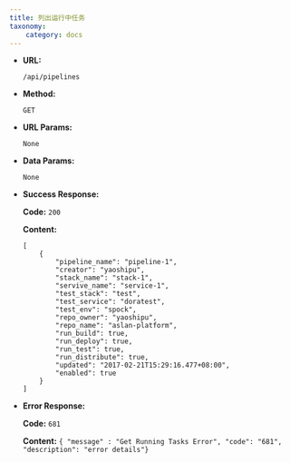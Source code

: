 ```yaml
---
title: 列出运行中任务
taxonomy:
    category: docs
---
```


* **URL:**

    `/api/pipelines`

* **Method:**

    `GET`

* **URL Params:**

	`None`

* **Data Params:**

    `None`

* **Success Response:**

	**Code:** `200`

	**Content:** 
	
	```
    [
        {
            "pipeline_name": "pipeline-1",
            "creator": "yaoshipu",
            "stack_name": "stack-1",
            "servive_name": "service-1",
            "test_stack": "test",
            "test_service": "doratest",
            "test_env": "spock",
            "repo_owner": "yaoshipu",
            "repo_name": "aslan-platform",
            "run_build": true,
            "run_deploy": true,
            "run_test": true,
            "run_distribute": true,
            "updated": "2017-02-21T15:29:16.477+08:00",
            "enabled": true
        }
    ]
	```	

* **Error Response:**

	**Code:** `681`
  	
  	**Content:** `{ "message" : "Get Running Tasks Error", "code": "681", "description": "error details"}`